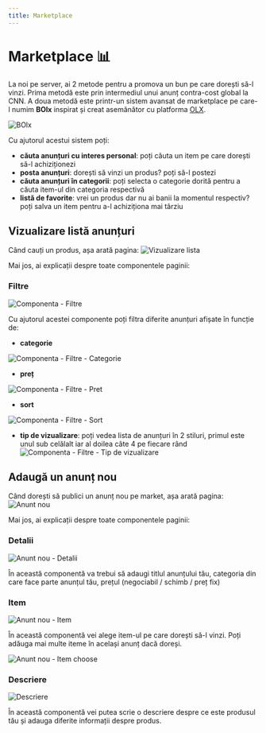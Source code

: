 ```yaml
---
title: Marketplace
---
```


# Marketplace 📊
La noi pe server, ai 2 metode pentru a promova un bun pe care dorești să-l vinzi. Prima metodă este prin intermediul unui anunț contra-cost global la CNN. A doua metodă este printr-un sistem avansat de marketplace pe care-l numim **BOlx** inspirat și creat asemănător cu platforma [OLX](https://olx.ro/).

![BOlx](https://i.imgur.com/fmIRoxA.png "BOlx")

Cu ajutorul acestui sistem poți:
- **căuta anunțuri cu interes personal**: poți căuta un item pe care dorești să-l achiziționezi
- **posta anunțuri**: dorești să vinzi un produs? poți să-l postezi
- **căuta anunțuri în categorii**: poți selecta o categorie dorită pentru a căuta item-ul din categoria respectivă
- **listă de favorite**: vrei un produs dar nu ai banii la momentul respectiv? poți salva un item pentru a-l achiziționa mai târziu

## Vizualizare listă anunțuri
Când cauți un produs, așa arată pagina:
![Vizualizare lista](https://i.imgur.com/LtqOqAs.png "Vizualizare lista")

Mai jos, ai explicații despre toate componentele paginii:
### Filtre
![Componenta - Filtre](https://i.imgur.com/3yUkUHE.png "Componenta - Filtre")

Cu ajutorul acestei componente poți filtra diferite anunțuri afișate în funcție de:
- **categorie**

![Componenta - Filtre - Categorie](https://i.imgur.com/qiuD937.png "Componenta - Filtre - Categorie")

- **preț**

![Componenta - Filtre - Pret](https://i.imgur.com/AApfoy5.png "Componenta - Filtre - Pret")

- **sort**

![Componenta - Filtre - Sort](https://i.imgur.com/76CFhq8.png "Componenta - Filtre - Sort")

- **tip de vizualizare**: poți vedea lista de anunțuri în 2 stiluri, primul este unul sub celălalt iar al doilea câte 4 pe fiecare rând
![Componenta - Filtre - Tip de vizualizare](https://i.imgur.com/rSouY0e.png "Componenta - Filtre - Tip de vizualizare")

## Adaugă un anunț nou
Când dorești să publici un anunț nou pe market, așa arată pagina:
![Anunt nou](https://i.imgur.com/YUmVOvq.png "Anunt nou")

Mai jos, ai explicații despre toate componentele paginii:
### Detalii
![Anunt nou - Detalii](https://i.imgur.com/iJr8noF.png "Anunt nou - Detalii")

În această componentă va trebui să adaugi titlul anunțului tău, categoria din care face parte anunțul tău, prețul (negociabil / schimb / preț fix)

### Item
![Anunt nou - Item](https://i.imgur.com/6Pai3LF.png.png)

În această componentă vei alege item-ul pe care dorești să-l vinzi. Poți adăuga mai multe iteme în același anunț dacă doreși.

![Anunt nou - Item choose](https://i.imgur.com/x4osxsC.png "Anunt nou - Item choose")

### Descriere
![Descriere](https://i.imgur.com/pqX1oOP.png "Descriere")

În această componentă vei putea scrie o descriere despre ce este produsul tău și adauga diferite informații despre produs.
